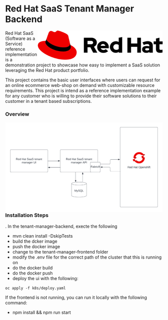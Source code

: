 # Red Hat SaaS Tenant Manager Backend

<img style="float: right;" src="./doc/img/Logo-Red_Hat-A-Standard-RGB.svg" title="Red Hat" width="400" align="right">

Red Hat SaaS (Software as a Service) reference implementation is a demonstration project to showcase how easy to 
implement a SaaS solution leveraging the Red Hat product portfolio. 


This project contains the basic user interfaces where users can request for an online ecommerce web-shop on demand 
with customizable resource requirements. This project is intend as a reference implementation example for any customer 
who is willing to provide their software solutions to their customer in a tenant based subscriptions.

### Overview

<img style="float: right;" src="./doc/img/overview.png">

### Installation Steps

. In the tenant-manager-backend, execte the following
  - mvn clean install -DskipTests
  - build the dcker image
  - push the docker image
  - change to the tenant-manager-frontend folder
  - modify the .env file for the correct path of the cluster that this is running on
  - do the docker build
  - do the docker push
  - deploy the ui with the following:
 
  ```
oc apply -f k8s/deploy.yaml
```
If the frontend is not running, you can run it locally with the following command: 
- npm install && npm run start
